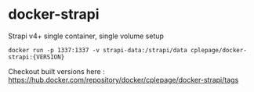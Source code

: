 # docker-strapi
Strapi v4+ single container, single volume setup

```
docker run -p 1337:1337 -v strapi-data:/strapi/data cplepage/docker-strapi:{VERSION}
```

Checkout built versions here : https://hub.docker.com/repository/docker/cplepage/docker-strapi/tags
